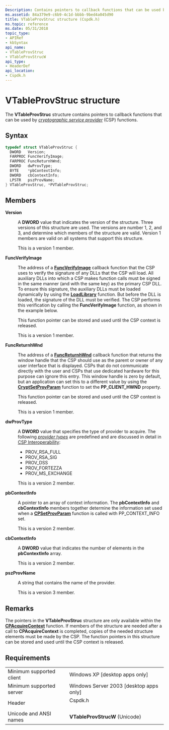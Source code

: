 ```yaml
---
Description: Contains pointers to callback functions that can be used by cryptographic service provider (CSP) functions.
ms.assetid: 84a379e9-c6b9-4c1d-bbbb-9bed4a045d90
title: VTableProvStruc structure (Cspdk.h)
ms.topic: reference
ms.date: 05/31/2018
topic_type: 
- APIRef
- kbSyntax
api_name: 
- VTableProvStruc
- VTableProvStrucW
api_type: 
- HeaderDef
api_location: 
- Cspdk.h
---
```


# VTableProvStruc structure

The **VTableProvStruc** structure contains pointers to callback functions that can be used by [*cryptographic service provider*](https://msdn.microsoft.com/en-us/library/ms721572(v=VS.85).aspx) (CSP) functions.

## Syntax


```C++
typedef struct VTableProvStruc {
  DWORD   Version;
  FARPROC FuncVerifyImage;
  FARPROC FuncReturnhWnd;
  DWORD   dwProvType;
  BYTE    *pbContextInfo;
  DWORD   cbContextInfo;
  LPSTR   pszProvName;
} VTableProvStruc, *PVTableProvStruc;
```



## Members

<dl> <dt>

**Version**
</dt> <dd>

A **DWORD** value that indicates the version of the structure. Three versions of this structure are used. The versions are number 1, 2, and 3, and determine which members of the structure are valid. Version 1 members are valid on all systems that support this structure.

This is a version 1 member.

</dd> <dt>

**FuncVerifyImage**
</dt> <dd>

The address of a [**FuncVerifyImage**](funcverifyimage.md) callback function that the CSP uses to verify the signature of any DLLs that the CSP will load. All auxiliary DLLs into which a CSP makes function calls must be signed in the same manner (and with the same key) as the primary CSP DLL. To ensure this signature, the auxiliary DLLs must be loaded dynamically by using the [**LoadLibrary**](https://msdn.microsoft.com/en-us/library/ms684175(v=VS.85).aspx) function. But before the DLL is loaded, the signature of the DLL must be verified. The CSP performs this verification by calling the **FuncVerifyImage** function, as shown in the example below.

This function pointer can be stored and used until the CSP context is released.

This is a version 1 member.

</dd> <dt>

**FuncReturnhWnd**
</dt> <dd>

The address of a [**FuncReturnhWnd**](funcreturnhwnd.md) callback function that returns the window handle that the CSP should use as the parent or owner of any user interface that is displayed. CSPs that do not communicate directly with the user and CSPs that use dedicated hardware for this purpose can ignore this entry. This window handle is zero by default, but an application can set this to a different value by using the [**CryptSetProvParam**](/windows/desktop/api/Wincrypt/nf-wincrypt-cryptsetprovparam) function to set the **PP\_CLIENT\_HWND** property.

This function pointer can be stored and used until the CSP context is released.

This is a version 1 member.

</dd> <dt>

**dwProvType**
</dt> <dd>

A **DWORD** value that specifies the type of provider to acquire. The following [*provider types*](https://msdn.microsoft.com/en-us/library/ms721603(v=VS.85).aspx) are predefined and are discussed in detail in [CSP Interoperability](https://www.bing.com/search?q=CSP+Interoperability):

-   PROV\_RSA\_FULL
-   PROV\_RSA\_SIG
-   PROV\_DSS
-   PROV\_FORTEZZA
-   PROV\_MS\_EXCHANGE

This is a version 2 member.

</dd> <dt>

**pbContextInfo**
</dt> <dd>

A pointer to an array of context information. The **pbContextInfo** and **cbContextInfo** members together determine the information set used when a [**CPSetProvParam**](https://www.bing.com/search?q=**CPSetProvParam**) function is called with PP\_CONTEXT\_INFO set.

This is a version 2 member.

</dd> <dt>

**cbContextInfo**
</dt> <dd>

A **DWORD** value that indicates the number of elements in the **pbContextInfo** array.

This is a version 2 member.

</dd> <dt>

**pszProvName**
</dt> <dd>

A string that contains the name of the provider.

This is a version 3 member.

</dd> </dl>

## Remarks

The pointers in the **VTableProvStruc** structure are only available within the [**CPAcquireContext**](https://www.bing.com/search?q=**CPAcquireContext**) function. If members of the structure are needed after a call to **CPAcquireContext** is completed, copies of the needed structure elements must be made by the CSP. The function pointers in this structure can be stored and used until the CSP context is released.

## Requirements



|                                     |                                                                                    |
|-------------------------------------|------------------------------------------------------------------------------------|
| Minimum supported client<br/> | Windows XP \[desktop apps only\]<br/>                                        |
| Minimum supported server<br/> | Windows Server 2003 \[desktop apps only\]<br/>                               |
| Header<br/>                   | <dl> <dt>Cspdk.h</dt> </dl> |
| Unicode and ANSI names<br/>   | **VTableProvStrucW** (Unicode)<br/>                                          |



 

 





